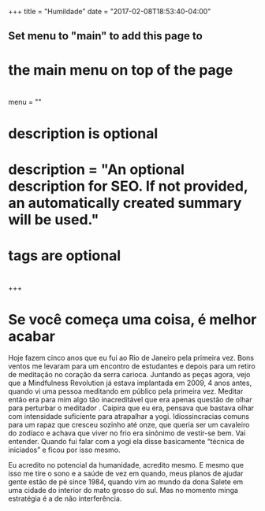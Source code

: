 +++
title = "Humildade"
date = "2017-02-08T18:53:40-04:00"
## Set menu to "main" to add this page to
# the main menu on top of the page
#
menu = ""

#
# description is optional
#
# description = "An optional description for SEO. If not provided, an automatically created summary will be used."

#
# tags are optional
#

+++
# Se você começa uma coisa, é melhor acabar
Hoje fazem cinco anos que eu fui ao Rio de Janeiro pela primeira vez. Bons ventos me levaram para um encontro de estudantes e depois para um retiro de meditação no coração da serra carioca. Juntando as peças agora, vejo que a Mindfulness Revolution já estava implantada em 2009, 4 anos antes, quando vi uma pessoa meditando em público pela primeira vez. Meditar então era para mim algo tão inacreditável que era apenas questão de olhar para perturbar o meditador . Caipira que eu era, pensava que bastava olhar com intensidade suficiente para atrapalhar a yogi. Idiossincracias comuns para um rapaz que cresceu sozinho até onze, que queria ser um cavaleiro do zodíaco e achava que viver no frio era sinônimo de vestir-se bem. Vai entender. Quando fui falar com a yogi ela disse basicamente “técnica de iniciados” e ficou por isso mesmo.

Eu acredito no potencial da humanidade, acredito mesmo. E mesmo que isso me tire o sono e a saúde de vez em quando, meus planos de ajudar gente estão de pé since 1984, quando vim ao mundo da dona Salete em uma cidade do interior do mato grosso do sul. Mas no momento minga estratégia é a de não interferência.

